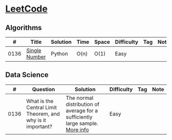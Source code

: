 # [LeetCode](https://leetcode.com/problemset/all/)

## Algorithms
|#         |Title           |Solution                  |	Time	|Space	|Difficulty	|Tag	|Note|
|----------|----------------|--------------------------|-------|-------|-----------|-----|----|
|0136      |[Single Number](https://leetcode.com/problems/single-number/)|Python|O(n)       |O(1)       |Easy            |    |    |

## Data Science
|#         |Question        |Solution                  |Difficulty	|Tag	|Note|
|----------|----------------|--------------------------|------------|-----|----|
|0136      |What is the Central Limit Theorem, and why is it important?|The normal distribution of average for a sufficiently large sample. [More info](https://spin.atomicobject.com/2015/02/12/central-limit-theorem-intro/)|Easy            |    |    |
